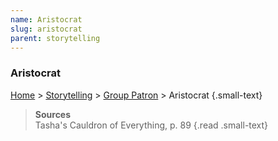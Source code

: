 ```yaml
---
name: Aristocrat
slug: aristocrat
parent: storytelling
---
```

### Aristocrat
[Home](dm-operations-center) > [Storytelling](storytelling) > [Group Patron](group-patron) > Aristocrat {.small-text}

> **Sources** <br/>
> Tasha's Cauldron of Everything, p. 89
{.read .small-text}